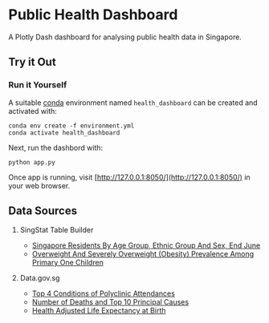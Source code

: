 # Public Health Dashboard

 A Plotly Dash dashboard for analysing public health data in Singapore.

## Try it Out

### Run it Yourself

A suitable [conda](https://conda.io/) environment named `health_dashboard` can be created
and activated with:

```{shell}
conda env create -f environment.yml
conda activate health_dashboard
```

Next, run the dashbord with:

```{shell}
python app.py
```

Once app is running, visit [http://127.0.0.1:8050/](http://127.0.0.1:8050/) in your web browser.

## Data Sources

1. SingStat Table Builder
    - [Singapore Residents By Age Group, Ethnic Group And Sex, End June](https://tablebuilder.singstat.gov.sg/table/TS/M810011)
    - [Overweight And Severely Overweight (Obesity) Prevalence Among Primary One Children](https://tablebuilder.singstat.gov.sg/table/TS/M870381)

2. Data.gov.sg
    - [Top 4 Conditions of Polyclinic Attendances](https://data.gov.sg/dataset/top-4-conditions-of-polyclinic-attendances)
    - [Number of Deaths and Top 10 Principal Causes](https://data.gov.sg/dataset/principal-causes-of-death)
    - [Health Adjusted Life Expectancy at Birth](https://data.gov.sg/dataset/health-adjusted-life-expectancy)
